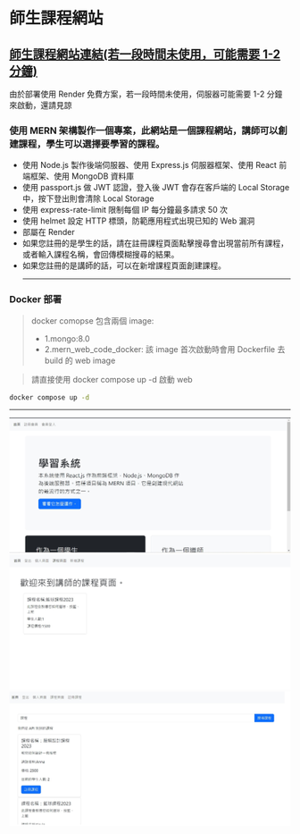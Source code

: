 # 師生課程網站

## <a href="https://teacher-student-platform.onrender.com" target="blank">師生課程網站連結(若一段時間未使用，可能需要 1-2 分鐘)</a>

由於部署使用 Render 免費方案，若一段時間未使用，伺服器可能需要 1-2 分鐘 來啟動，還請見諒

### 使用 MERN 架構製作一個專案，此網站是一個課程網站，講師可以創建課程，學生可以選擇要學習的課程。

- 使用 Node.js 製作後端伺服器、使用 Express.js 伺服器框架、使用 React 前端框架、使用 MongoDB 資料庫
- 使用 passport.js 做 JWT 認證，登入後 JWT 會存在客戶端的 Local Storage 中，按下登出則會清除 Local Storage
- 使用 express-rate-limit 限制每個 IP 每分鐘最多請求 50 次
- 使用 helmet 設定 HTTP 標頭，防範應用程式出現已知的 Web 漏洞
- 部屬在 Render
- 如果您註冊的是學生的話，請在註冊課程頁面點擊搜尋會出現當前所有課程，或者輸入課程名稱，會回傳模糊搜尋的結果。
- 如果您註冊的是講師的話，可以在新增課程頁面創建課程。
  <hr>

### Docker 部署

> docker comopse 包含兩個 image:
>
> - 1.mongo:8.0
> - 2.mern_web_code_docker: 該 image 首次啟動時會用 Dockerfile 去 build 的 web image

> 請直接使用 docker compose up -d 啟動 web

```bash
docker compose up -d
```

  <hr>

![網站圖片1](/img1.jpg)
![網站圖片2](/img2.jpg)
![網站圖片3](/img3.jpg)
